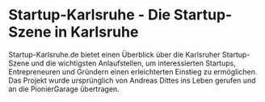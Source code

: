 # Startup-Karlsruhe - Die Startup-Szene in Karlsruhe

Startup-Karlsruhe.de bietet einen Überblick über die Karlsruher Startup-Szene und die wichtigsten Anlaufstellen, um interessierten Startups, Entrepreneuren und Gründern einen erleichterten Einstieg zu ermöglichen. Das Projekt wurde ursprünglich von Andreas Dittes ins Leben gerufen und an die PionierGarage übertragen.
